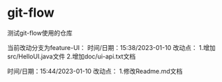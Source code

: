 # git-flow
测试git-flow使用的仓库

当前改动分支为feature-UI：
时间/日期：15:38/2023-01-10
改动点：
1.增加src/HelloUI.java文件
2.增加doc/ui-api.txt文档

时间/日期：15:44/2023-01-10
改动点：
1.修改Readme.md文档
